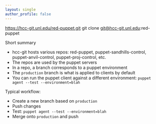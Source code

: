 ```yaml
---
layout: single
author_profile: false
---
```



https://hcc-git.unl.edu/red-puppet.git
git clone git@hcc-git.unl.edu:red-puppet

Short summary
- hcc-git hosts various repos: red-puppet, puppet-sandhills-control, puppet-anvil-control, puppet-proj-control, etc.
- The repos are used by the puppet servers
- In a repo, a branch corresponds to a puppet environment
- The `production` branch is what is applied to clients by default
- You can run the puppet client against a different environment: `puppet agent --test --environment=blah`

Typical workflow:
- Create a new branch based on `production`
- Push changes
- Test: `puppet agent --test --environment=blah`
- Merge onto `production` and push
